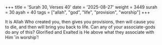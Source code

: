+++
title = 'Surah 30, Verses 40'
date = '2025-08-27'
weight = 3449
surah = 30
ayah = 40
tags = ["allah", "god", "life", "provision", "worship"]
+++

It is Allah Who created you, then gives you provisions, then will cause you to die, and then will bring you back to life. Can any of your associate-gods do any of this? Glorified and Exalted is He above what they associate with Him ˹in worship˺!